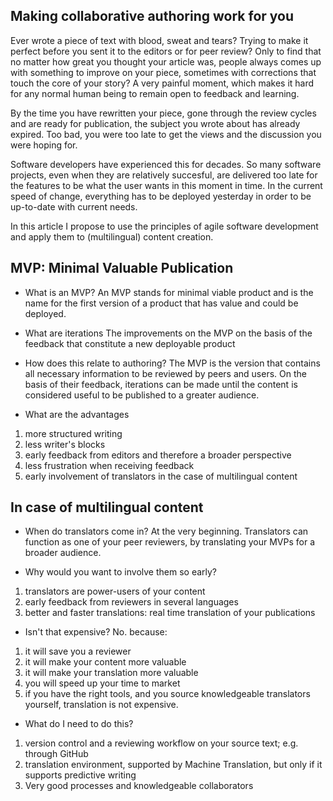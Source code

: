 ## Making collaborative authoring work for you 

Ever wrote a piece of text with blood, sweat and tears? Trying to make it perfect before you sent it to the editors or for peer review? Only to find that no matter how great you thought your article was, people always comes up with something to improve on your piece, sometimes with corrections that touch the core of your story? A very painful moment, which makes it hard for any normal human being to remain open to feedback and learning. 

By the time you have rewritten your piece, gone through the review cycles and are ready for publication, the subject you wrote about has already expired. Too bad, you were too late to get the views and the discussion you were hoping for. 

Software developers have experienced this for decades. So many software projects, even when they are relatively succesful, are delivered too late for the features to be what the user wants in this moment in time. In the current speed of change, everything has to be deployed yesterday in order to be up-to-date with current needs. 

In this article I propose to use the principles of agile software development and apply them to (multilingual) content creation.

## MVP: Minimal Valuable Publication

* What is an MVP? 
An MVP stands for minimal viable product and is the name for the first version of a product that has value and could be deployed. 

* What are iterations
The improvements on the MVP on the basis of the feedback that constitute a new deployable product

* How does this relate to authoring?
The MVP is the version that contains all necessary information to be reviewed by peers and users. On the basis of their feedback, iterations can be made until the content is considered useful to be published to a greater audience. 

* What are the advantages
1. more structured writing
2. less writer's blocks
3. early feedback from editors and therefore a broader perspective
4. less frustration when receiving feedback
5. early involvement of translators in the case of multilingual content

## In case of multilingual content

* When do translators come in?
At the very beginning. Translators can function as one of your peer reviewers, by translating your MVPs for a broader audience.

* Why would you want to involve them so early?
1. translators are power-users of your content
2. early feedback from reviewers in several languages
3. better and faster translations: real time translation of your publications  

* Isn't that expensive?
No. because:
1. it will save you a reviewer
2. it will make your content more valuable
3. it will make your translation more valuable
4. you will speed up your time to market 
5. if you have the right tools, and you source knowledgeable translators yourself, translation is not expensive. 

* What do I need to do this?
1. version control and a reviewing workflow on your source text; e.g. through GitHub
2. translation environment, supported by Machine Translation, but only if it supports predictive writing 
3. Very good processes and knowledgeable collaborators



